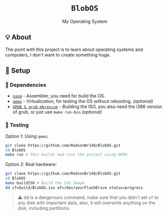<h1 align=center><code>BlobOS</code></h1>
<p align=center>My Operating System</p>

## 💡 About
The point with this project is to learn about operating systems and computers, I don't want to create something huge.

## 🚀 Setup
### 🧾 Dependencies
 - [`nasm`](https://nasm.us/) - Assembler, you need for build the OS.
 - [`qemu`](https://www.qemu.org/) - Virtualization, for testing the OS without rebooting. _(optional)_
  - [`GRUB & grub-mkrescue`](https://git.savannah.gnu.org/cgit/grub.git/) - Building the ISO, you also need the i386 version of grub, or just use `make run-bin` _(optional)_

### 🔧 Testing

Option 1: Using `qemu`:
```sh
git clone https://github.com/RedsonBr140/BlobOS.git
cd BlobOS
make run # This builds and runs the project using QEMU.
```
Option 2: Real hardware:
```sh
git clone https://github.com/RedsonBr140/BlobOS.git
cd BlobOS
make buildISO # Build the ISO Image.
dd if=build/BlobOS.iso of=/dev/yourFlashDrive status=progress
```
> ⚠️ dd is a dangerours command, make sure that you didn't set `of` to any disk with important data, also, it will overwrite anything on the disk, including partitions.
